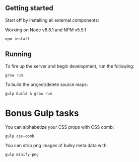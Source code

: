 ## Getting started
Start off by installing all external components:

Working on Node v8.8.1 and NPM v5.5.1

```
npm install
```

## Running
To fire up the server and begin development, run the following:
```
grow run
```

To build the project/delete source maps:
```
gulp build & grow run
```

# Bonus Gulp tasks

You can alphabetize your CSS props with CSS comb:
```
gulp css-comb
```

You can strip png images of bulky meta data with:
```
gulp minify-png
```
